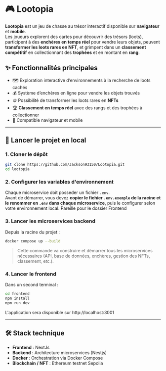 # 🎮 Lootopia

**Lootopia** est un jeu de chasse au trésor interactif disponible sur **navigateur** et **mobile**.  
Les joueurs explorent des cartes pour découvrir des trésors (loots), participent à des **enchères en temps réel** pour vendre leurs objets, peuvent **transformer les loots rares en NFT**, et grimpent dans un **classement compétitif** en collectionnant des **trophées** et en montant en **rang**.

## ✨ Fonctionnalités principales

- 🗺️ Exploration interactive d’environnements à la recherche de loots cachés  
- 💰 Système d’enchères en ligne pour vendre les objets trouvés  
- 🪙 Possibilité de transformer les loots rares en **NFTs**  
- 🏆 **Classement en temps réel** avec des rangs et des trophées à collectionner  
- 📱 Compatible navigateur et mobile

---

## 🚀 Lancer le projet en local

### 1. Cloner le dépôt

```bash
git clone https://github.com/Jackson93150/Lootopia.git
cd lootopia
```


### 2. Configurer les variables d'environnement

Chaque microservice doit posseder un fichier `.env`.  
Avant de démarrer, vous devez **copier le fichier `.env.exemple` de la racine et le renommer en `.env` dans chaque microservice**, puis le configurer selon votre environnement local.
Pareille pour le dossier Frontend

### 3. Lancer les microservices backend

Depuis la racine du projet :
```bash
docker compose up --build
```

> Cette commande va construire et démarrer tous les microservices nécessaires (API, base de données, enchères, gestion des NFTs, classement, etc.).

### 4. Lancer le frontend

Dans un second terminal :
```bash
cd frontend
npm install
npm run dev
```

L'application sera disponible sur http://localhost:3001

---

## 🛠️ Stack technique

- **Frontend** : NextJs
- **Backend** : Architecture microservices (Nestjs)
- **Docker** : Orchestration via Docker Compose
- **Blockchain / NFT** : Ethereum testnet Sepolia
